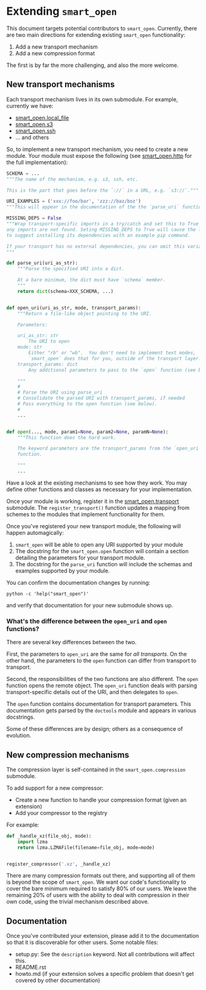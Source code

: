 # Extending `smart_open`

This document targets potential contributors to `smart_open`.
Currently, there are two main directions for extending existing `smart_open` functionality:

1. Add a new transport mechanism
2. Add a new compression format

The first is by far the more challenging, and also the more welcome.

## New transport mechanisms

Each transport mechanism lives in its own submodule.
For example, currently we have:

- [smart_open.local_file](smart_open/local_file.py)
- [smart_open.s3](smart_open/s3.py)
- [smart_open.ssh](smart_open/ssh.py)
- ... and others

So, to implement a new transport mechanism, you need to create a new module.
Your module must expose the following (see [smart_open.http](smart_open/http.py) for the full implementation):

```python
SCHEMA = ...
"""The name of the mechanism, e.g. s3, ssh, etc.

This is the part that goes before the `://` in a URL, e.g. `s3://`."""

URI_EXAMPLES = ('xxx://foo/bar', 'zzz://baz/boz')
"""This will appear in the documentation of the the `parse_uri` function."""

MISSING_DEPS = False
"""Wrap transport-specific imports in a try/catch and set this to True if
any imports are not found. Seting MISSING_DEPS to True will cause the library
to suggest installing its dependencies with an example pip command.

If your transport has no external dependencies, you can omit this variable.
"""

def parse_uri(uri_as_str):
    """Parse the specified URI into a dict.

    At a bare minimum, the dict must have `schema` member.
    """
    return dict(schema=XXX_SCHEMA, ...)


def open_uri(uri_as_str, mode, transport_params):
    """Return a file-like object pointing to the URI.

    Parameters:

    uri_as_str: str
        The URI to open
    mode: str
        Either "rb" or "wb".  You don't need to implement text modes,
        `smart_open` does that for you, outside of the transport layer.
    transport_params: dict
        Any additional parameters to pass to the `open` function (see below).

    """
    #
    # Parse the URI using parse_uri
    # Consolidate the parsed URI with transport_params, if needed
    # Pass everything to the open function (see below).
    #
    ...


def open(..., mode, param1=None, param2=None, paramN=None):
    """This function does the hard work.

    The keyword parameters are the transport_params from the `open_uri`
    function.

    """
    ...
```

Have a look at the existing mechanisms to see how they work.
You may define other functions and classes as necessary for your implementation.

Once your module is working, register it in the [smart_open.transport](smart_open/transport.py) submodule.
The `register_transport()` function updates a mapping from schemes to the modules that implement functionality for them.

Once you've registered your new transport module, the following will happen automagically:

1. `smart_open` will be able to open any URI supported by your module
2. The docstring for the `smart_open.open` function will contain a section
   detailing the parameters for your transport module.
3. The docstring for the `parse_uri` function will include the schemas and
   examples supported by your module.

You can confirm the documentation changes by running:

    python -c 'help("smart_open")'

and verify that documentation for your new submodule shows up.

### What's the difference between the `open_uri` and `open` functions?

There are several key differences between the two.

First, the parameters to `open_uri` are the same for _all transports_.
On the other hand, the parameters to the `open` function can differ from transport to transport.

Second, the responsibilities of the two functions are also different.
The `open` function opens the remote object.
The `open_uri` function deals with parsing transport-specific details out of the URI, and then delegates to `open`.

The `open` function contains documentation for transport parameters.
This documentation gets parsed by the `doctools` module and appears in various docstrings.

Some of these differences are by design; others as a consequence of evolution.

## New compression mechanisms

The compression layer is self-contained in the `smart_open.compression` submodule.

To add support for a new compressor:

- Create a new function to handle your compression format (given an extension)
- Add your compressor to the registry

For example:

```python
def _handle_xz(file_obj, mode):
    import lzma
    return lzma.LZMAFile(filename=file_obj, mode=mode)


register_compressor('.xz', _handle_xz)
```

There are many compression formats out there, and supporting all of them is beyond the scope of `smart_open`.
We want our code's functionality to cover the bare minimum required to satisfy 80% of our users.
We leave the remaining 20% of users with the ability to deal with compression in their own code, using the trivial mechanism described above.

Documentation
-------------

Once you've contributed your extension, please add it to the documentation so that it is discoverable for other users.
Some notable files:

- setup.py: See the `description` keyword.  Not all contributions will affect this.
- README.rst
- howto.md (if your extension solves a specific problem that doesn't get covered by other documentation)
